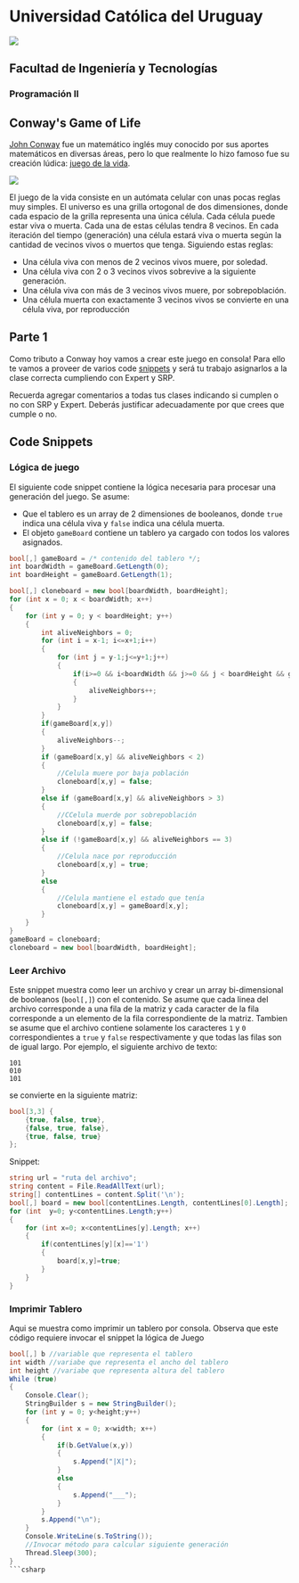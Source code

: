 # Universidad Católica del Uruguay
<img src="https://ucu.edu.uy/sites/all/themes/univer/logo.png"> 

## Facultad de Ingeniería y Tecnologías
### Programación II

## Conway's Game of Life
[John Conway](https://en.wikipedia.org/wiki/John_Horton_Conway) fue un matemático inglés muy conocido por sus aportes matemáticos en diversas áreas, pero lo que realmente lo hizo famoso fue su creación lúdica: [juego de la vida](https://en.wikipedia.org/wiki/Conway%27s_Game_of_Life). 

![](https://upload.wikimedia.org/wikipedia/commons/e/e5/Gospers_glider_gun.gif)

El juego de la vida consiste en un autómata celular con unas pocas reglas muy simples. 
El universo es una grilla ortogonal de dos dimensiones, donde cada espacio de la grilla representa una única célula. 
Cada célula puede estar viva o muerta. 
Cada una de estas células tendra 8 vecinos. 
En cada iteración del tiempo (generación) una célula estará viva o muerta según la cantidad de vecinos vivos o muertos que tenga. Siguiendo estas reglas:
* Una célula viva con menos de 2 vecinos vivos muere, por soledad.
* Una célula viva con 2 o 3 vecinos vivos sobrevive a la siguiente generación.
* Una célula viva con más de 3 vecinos vivos muere, por sobrepoblación.
* Una célula muerta con exactamente 3 vecinos vivos se convierte en una célula viva, por reproducción

## Parte 1
Como tributo a Conway hoy vamos a crear este juego en consola! Para ello te vamos a proveer de varios code [snippets](https://en.wikipedia.org/wiki/Snippet_(programming)) y será tu trabajo asignarlos a la clase correcta cumpliendo con Expert y SRP. 

Recuerda agregar comentarios a todas tus clases indicando si cumplen o no con SRP y Expert. Deberás justificar adecuadamente por que crees que cumple o no.

## Code Snippets
### Lógica de juego
El siguiente code snippet contiene la lógica necesaria para procesar una generación del juego. 
Se asume: 
* Que el tablero es un array de 2 dimensiones de booleanos, donde ```true``` indica una célula viva y ```false``` indica una célula muerta.
* El objeto ```gameBoard``` contiene un tablero ya cargado con todos los valores asignados.

```csharp
bool[,] gameBoard = /* contenido del tablero */;
int boardWidth = gameBoard.GetLength(0);
int boardHeight = gameBoard.GetLength(1);

bool[,] cloneboard = new bool[boardWidth, boardHeight];
for (int x = 0; x < boardWidth; x++)
{
    for (int y = 0; y < boardHeight; y++)
    {
        int aliveNeighbors = 0;
        for (int i = x-1; i<=x+1;i++)
        {
            for (int j = y-1;j<=y+1;j++)
            {
                if(i>=0 && i<boardWidth && j>=0 && j < boardHeight && gameBoard[i,j])
                {
                    aliveNeighbors++;
                }
            }
        }
        if(gameBoard[x,y])
        {
            aliveNeighbors--;
        }
        if (gameBoard[x,y] && aliveNeighbors < 2) 
        {
            //Celula muere por baja población
            cloneboard[x,y] = false; 
        }
        else if (gameBoard[x,y] && aliveNeighbors > 3) 
        {
            //CCelula muerde por sobrepoblación
            cloneboard[x,y] = false; 
        }
        else if (!gameBoard[x,y] && aliveNeighbors == 3) 
        {
            //Celula nace por reproducción 
            cloneboard[x,y] = true; 
        }
        else
        {
            //Celula mantiene el estado que tenía
            cloneboard[x,y] = gameBoard[x,y];
        }
    }
}
gameBoard = cloneboard;
cloneboard = new bool[boardWidth, boardHeight];
```

### Leer Archivo
Este snippet muestra como leer un archivo y crear un array bi-dimensional de booleanos (```bool[,]```) con el contenido. Se asume que cada linea del archivo corresponde a una fila de la matriz y cada caracter de la fila corresponde a un elemento de la fila correspondiente de la matriz. Tambien se asume que el archivo contiene solamente los caracteres ```1``` y ```0``` correspondientes a ```true``` y ```false``` respectivamente y que todas las filas son de igual largo. 
Por ejemplo, el siguiente archivo de texto:
```
101
010
101
```

se convierte en la siguiente matriz:
```csharp
bool[3,3] {
    {true, false, true},
    {false, true, false},
    {true, false, true}
};
```
Snippet:
```csharp
string url = "ruta del archivo";
string content = File.ReadAllText(url);
string[] contentLines = content.Split('\n');
bool[,] board = new bool[contentLines.Length, contentLines[0].Length];
for (int  y=0; y<contentLines.Length;y++)
{
    for (int x=0; x<contentLines[y].Length; x++)
    {
        if(contentLines[y][x]=='1')
        {
            board[x,y]=true;
        }
    }
}
```

### Imprimir Tablero
Aqui se muestra como imprimir un tablero por consola. Observa que este código requiere invocar el snippet la lógica de Juego

```csharp
bool[,] b //variable que representa el tablero
int width //variabe que representa el ancho del tablero
int height //variabe que representa altura del tablero
While (true)
{
    Console.Clear();
    StringBuilder s = new StringBuilder();
    for (int y = 0; y<height;y++)
    {
        for (int x = 0; x<width; x++)
        {
            if(b.GetValue(x,y))
            {
                s.Append("|X|");
            }
            else
            {
                s.Append("___");
            }
        }
        s.Append("\n");
    }
    Console.WriteLine(s.ToString());
    //Invocar método para calcular siguiente generación
    Thread.Sleep(300);
}
```csharp